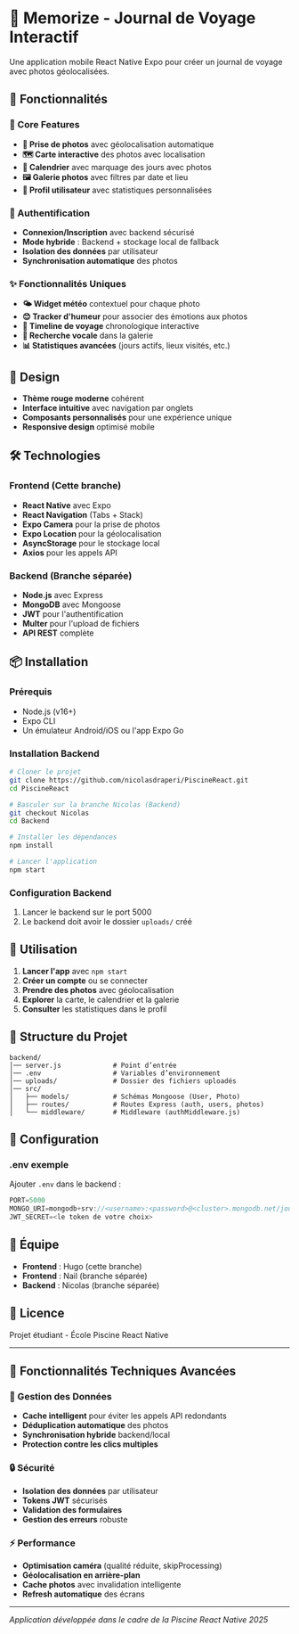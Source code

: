 # 📸 Memorize - Journal de Voyage Interactif

Une application mobile React Native Expo pour créer un journal de voyage avec photos géolocalisées.

## 🌟 Fonctionnalités

### 📱 Core Features
- **📸 Prise de photos** avec géolocalisation automatique
- **🗺️ Carte interactive** des photos avec localisation
- **📅 Calendrier** avec marquage des jours avec photos
- **🖼️ Galerie photos** avec filtres par date et lieu
- **👤 Profil utilisateur** avec statistiques personnalisées

### 🔐 Authentification
- **Connexion/Inscription** avec backend sécurisé
- **Mode hybride** : Backend + stockage local de fallback
- **Isolation des données** par utilisateur
- **Synchronisation automatique** des photos

### ✨ Fonctionnalités Uniques
- **🌤️ Widget météo** contextuel pour chaque photo
- **😊 Tracker d'humeur** pour associer des émotions aux photos
- **🎵 Timeline de voyage** chronologique interactive
- **🎤 Recherche vocale** dans la galerie
- **📊 Statistiques avancées** (jours actifs, lieux visités, etc.)

## 🎨 Design

- **Thème rouge moderne** cohérent
- **Interface intuitive** avec navigation par onglets
- **Composants personnalisés** pour une expérience unique
- **Responsive design** optimisé mobile

## 🛠️ Technologies

### Frontend (Cette branche)
- **React Native** avec Expo
- **React Navigation** (Tabs + Stack)
- **Expo Camera** pour la prise de photos
- **Expo Location** pour la géolocalisation
- **AsyncStorage** pour le stockage local
- **Axios** pour les appels API

### Backend (Branche séparée)
- **Node.js** avec Express
- **MongoDB** avec Mongoose
- **JWT** pour l'authentification
- **Multer** pour l'upload de fichiers
- **API REST** complète

## 📦 Installation

### Prérequis
- Node.js (v16+)
- Expo CLI
- Un émulateur Android/iOS ou l'app Expo Go

### Installation Backend
```bash
# Cloner le projet
git clone https://github.com/nicolasdraperi/PiscineReact.git
cd PiscineReact

# Basculer sur la branche Nicolas (Backend)
git checkout Nicolas
cd Backend

# Installer les dépendances
npm install

# Lancer l'application
npm start
```

### Configuration Backend
1. Lancer le backend sur le port 5000
2. Le backend doit avoir le dossier `uploads/` créé

## 🚀 Utilisation

1. **Lancer l'app** avec `npm start`
2. **Créer un compte** ou se connecter
3. **Prendre des photos** avec géolocalisation
4. **Explorer** la carte, le calendrier et la galerie
5. **Consulter** les statistiques dans le profil

## 📁 Structure du Projet

```
backend/
│── server.js             # Point d’entrée
│── .env                  # Variables d’environnement
│── uploads/              # Dossier des fichiers uploadés
│── src/
│   ├── models/           # Schémas Mongoose (User, Photo)
│   ├── routes/           # Routes Express (auth, users, photos)
│   └── middleware/       # Middleware (authMiddleware.js)
```

## 🔧 Configuration

### .env exemple
Ajouter `.env` dans le backend :
```javascript
PORT=5000
MONGO_URI=mongodb+srv://<username>:<password>@<cluster>.mongodb.net/journal_voyage
JWT_SECRET=<le token de votre choix>
```

## 👥 Équipe

- **Frontend** : Hugo (cette branche)
- **Frontend** : Nail (branche séparée) 
- **Backend** : Nicolas (branche séparée)

## 📄 Licence

Projet étudiant - École Piscine React Native

---

## 🎯 Fonctionnalités Techniques Avancées

### 💾 Gestion des Données
- **Cache intelligent** pour éviter les appels API redondants
- **Déduplication automatique** des photos
- **Synchronisation hybride** backend/local
- **Protection contre les clics multiples**

### 🔒 Sécurité
- **Isolation des données** par utilisateur
- **Tokens JWT** sécurisés
- **Validation des formulaires**
- **Gestion des erreurs** robuste

### ⚡ Performance
- **Optimisation caméra** (qualité réduite, skipProcessing)
- **Géolocalisation en arrière-plan**
- **Cache photos** avec invalidation intelligente
- **Refresh automatique** des écrans

---

*Application développée dans le cadre de la Piscine React Native 2025*
